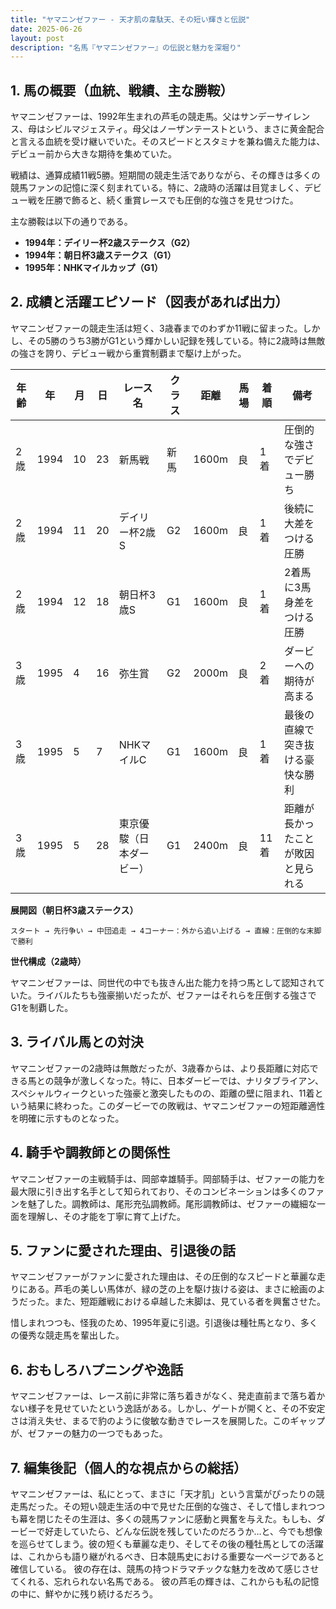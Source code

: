 ```yaml
---
title: "ヤマニンゼファー - 天才肌の韋駄天、その短い輝きと伝説"
date: 2025-06-26
layout: post
description: "名馬『ヤマニンゼファー』の伝説と魅力を深堀り"
---
```


## 1. 馬の概要（血統、戦績、主な勝鞍）

ヤマニンゼファーは、1992年生まれの芦毛の競走馬。父はサンデーサイレンス、母はシビルマジェスティ。母父はノーザンテーストという、まさに黄金配合と言える血統を受け継いでいた。そのスピードとスタミナを兼ね備えた能力は、デビュー前から大きな期待を集めていた。

戦績は、通算成績11戦5勝。短期間の競走生活でありながら、その輝きは多くの競馬ファンの記憶に深く刻まれている。特に、2歳時の活躍は目覚ましく、デビュー戦を圧勝で飾ると、続く重賞レースでも圧倒的な強さを見せつけた。

主な勝鞍は以下の通りである。

* **1994年：デイリー杯2歳ステークス（G2）**
* **1994年：朝日杯3歳ステークス（G1）**
* **1995年：NHKマイルカップ（G1）**


## 2. 成績と活躍エピソード（図表があれば出力）

ヤマニンゼファーの競走生活は短く、3歳春までのわずか11戦に留まった。しかし、その5勝のうち3勝がG1という輝かしい記録を残している。特に2歳時は無敵の強さを誇り、デビュー戦から重賞制覇まで駆け上がった。

| 年齢 | 年 | 月 | 日 | レース名 | クラス | 距離 | 馬場 | 着順 | 備考 |
|---|---|---|---|---|---|---|---|---|---|
| 2歳 | 1994 | 10 | 23 | 新馬戦 | 新馬 | 1600m | 良 | 1着 | 圧倒的な強さでデビュー勝ち |
| 2歳 | 1994 | 11 | 20 | デイリー杯2歳S | G2 | 1600m | 良 | 1着 | 後続に大差をつける圧勝 |
| 2歳 | 1994 | 12 | 18 | 朝日杯3歳S | G1 | 1600m | 良 | 1着 | 2着馬に3馬身差をつける圧勝 |
| 3歳 | 1995 | 4 | 16 | 弥生賞 | G2 | 2000m | 良 | 2着 | ダービーへの期待が高まる |
| 3歳 | 1995 | 5 | 7 | NHKマイルC | G1 | 1600m | 良 | 1着 | 最後の直線で突き抜ける豪快な勝利 |
| 3歳 | 1995 | 5 | 28 | 東京優駿（日本ダービー） | G1 | 2400m | 良 | 11着 | 距離が長かったことが敗因と見られる |


**展開図（朝日杯3歳ステークス）**

```
スタート → 先行争い → 中団追走 → 4コーナー：外から追い上げる → 直線：圧倒的な末脚で勝利
```

**世代構成（2歳時）**

ヤマニンゼファーは、同世代の中でも抜きん出た能力を持つ馬として認知されていた。ライバルたちも強豪揃いだったが、ゼファーはそれらを圧倒する強さでG1を制覇した。


## 3. ライバル馬との対決

ヤマニンゼファーの2歳時は無敵だったが、3歳春からは、より長距離に対応できる馬との競争が激しくなった。特に、日本ダービーでは、ナリタブライアン、スペシャルウィークといった強豪と激突したものの、距離の壁に阻まれ、11着という結果に終わった。このダービーでの敗戦は、ヤマニンゼファーの短距離適性を明確に示すものとなった。


## 4. 騎手や調教師との関係性

ヤマニンゼファーの主戦騎手は、岡部幸雄騎手。岡部騎手は、ゼファーの能力を最大限に引き出す名手として知られており、そのコンビネーションは多くのファンを魅了した。調教師は、尾形充弘調教師。尾形調教師は、ゼファーの繊細な一面を理解し、その才能を丁寧に育て上げた。


## 5. ファンに愛された理由、引退後の話

ヤマニンゼファーがファンに愛された理由は、その圧倒的なスピードと華麗な走りにある。芦毛の美しい馬体が、緑の芝の上を駆け抜ける姿は、まさに絵画のようだった。また、短距離戦における卓越した末脚は、見ている者を興奮させた。

惜しまれつつも、怪我のため、1995年夏に引退。引退後は種牡馬となり、多くの優秀な競走馬を輩出した。


## 6. おもしろハプニングや逸話

ヤマニンゼファーは、レース前に非常に落ち着きがなく、発走直前まで落ち着かない様子を見せていたという逸話がある。しかし、ゲートが開くと、その不安定さは消え失せ、まるで豹のように俊敏な動きでレースを展開した。このギャップが、ゼファーの魅力の一つでもあった。


## 7. 編集後記（個人的な視点からの総括）

ヤマニンゼファーは、私にとって、まさに「天才肌」という言葉がぴったりの競走馬だった。その短い競走生活の中で見せた圧倒的な強さ、そして惜しまれつつも幕を閉じたその生涯は、多くの競馬ファンに感動と興奮を与えた。もしも、ダービーで好走していたら、どんな伝説を残していたのだろうか…と、今でも想像を巡らせてしまう。彼の短くも華麗な走り、そしてその後の種牡馬としての活躍は、これからも語り継がれるべき、日本競馬史における重要な一ページであると確信している。  彼の存在は、競馬の持つドラマチックな魅力を改めて感じさせてくれる、忘れられない名馬である。  彼の芦毛の輝きは、これからも私の記憶の中に、鮮やかに残り続けるだろう。

